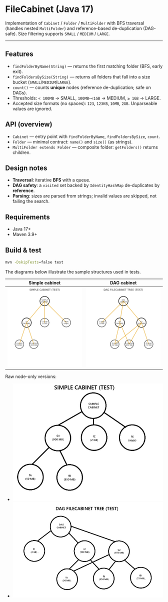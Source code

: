 # FileCabinet (Java 17)

Implementation of `Cabinet` / `Folder` / `MultiFolder` with BFS traversal (handles nested `MultiFolder`)
and reference-based de-duplication (DAG-safe). Size filtering supports `SMALL` / `MEDIUM` / `LARGE`.

---

## Features
- `findFolderByName(String)` — returns the first matching folder (BFS, early exit).
- `findFoldersBySize(String)` — returns all folders that fall into a size bucket (`SMALL`/`MEDIUM`/`LARGE`).
- `count()` — counts **unique** nodes (reference de-duplication; safe on DAGs).
- Thresholds: `< 100MB` → SMALL, `100MB–<1GB` → MEDIUM, `≥ 1GB` → LARGE.
- Accepted size formats (no spaces): `123`, `123KB`, `10MB`, `2GB`. Unparseable values are ignored.

## API (overview)
- `Cabinet` — entry point with `findFolderByName`, `findFoldersBySize`, `count`.
- `Folder` — minimal contract: `name()` and `size()` (as strings).
- `MultiFolder extends Folder` — composite folder: `getFolders()` returns children.

## Design notes
- **Traversal**: iterative **BFS** with a queue.
- **DAG safety**: a `visited` set backed by `IdentityHashMap` de-duplicates by **reference**.
- **Parsing**: sizes are parsed from strings; invalid values are skipped, not failing the search.

## Requirements
- Java 17+
- Maven 3.9+

## Build & test
```bash
mvn -DskipTests=false test
```

The diagrams below illustrate the sample structures used in tests.

| Simple cabinet | DAG cabinet |
| --- | --- |
| ![Simple cabinet](docs/img/SimpleCabinet_diagramWithNames.png) | ![DAG cabinet](docs/img/DagCabinet_diagramWithNames.png) |

Raw node-only versions:
- ![Simple](docs/img/SampleCabinet.png)
- ![DAG](docs/img/DagCabinet.png)
